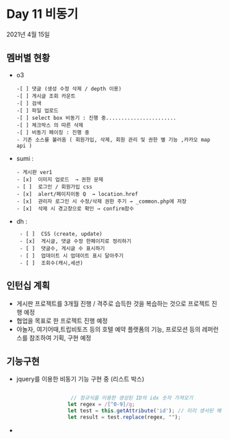 
# Day  11 비동기


2021년 4월 15일

## 멤버별 현황
 - o3 

       -[ ] 댓글 (생성 수정 삭제 / depth 이용)
       -[ ] 게시글 조회 카운트
       -[ ] 검색
       -[ ] 파일 업로드
       -[ ] select box 비동기 : 진행 중.......................
       -[ ] 체크박스 의 따른 삭제
       -[ ] 비동기 페이징 : 진행 중
       - 기존 소스를 불러옴 ( 회원가입, 삭제, 회원 관리 및 권한 별 기능 ,카카오 map api )

 - sumi : 

       - 게시판 ver1
       - [x]  이미지 업로드  → 권한 문제
       - [ ]  로그인 / 회원가입 css
       - [x]  alert/페이지이동 Q  → location.href
       - [x]  관리자 로그인 시 수정/삭제 권한 주기 → _common.php에 저장
       - [x]  삭제 시 경고창으로 확인 → confirm함수

 - dh :


        - [ ]  CSS (create, update)
        - [x]  게시글, 댓글 수정 한페이지로 정리하기
        - [ ]  댓글수, 게시글 수 표시하기
        - [ ]  업데이트 시 업데이트 표시 달아주기
        - [ ]  조회수(캐시,세션)
       

## 인턴십 계획

- 게시판 프로젝트를 3개월 진행 / 격주로 습득한 것을 복습하는 것으로 프로젝트 진행 예정
- 협업을 목표로 한 프로젝트 진행 예정
- 야놀자, 여기어때,트립비토즈 등의 호텔 예약 플랫폼의 기능, 프로모션 등의 레퍼런스를 참조하여 기획, 구현 예정


## 기능구현

- jquery를 이용한 비동기 기능 구현 중 (리스트 박스) 

```javascript

                     // 정규식을 이용한 생성된 ID의 idx 숫자 가져오기
                    let regex = /[^0-9]/g;
                    let test = this.getAttribute('id'); // 미리 생서된 해당 orw의 id 정규식을 통해 리플레이스 
                    let result = test.replace(regex, "");

```
- 
